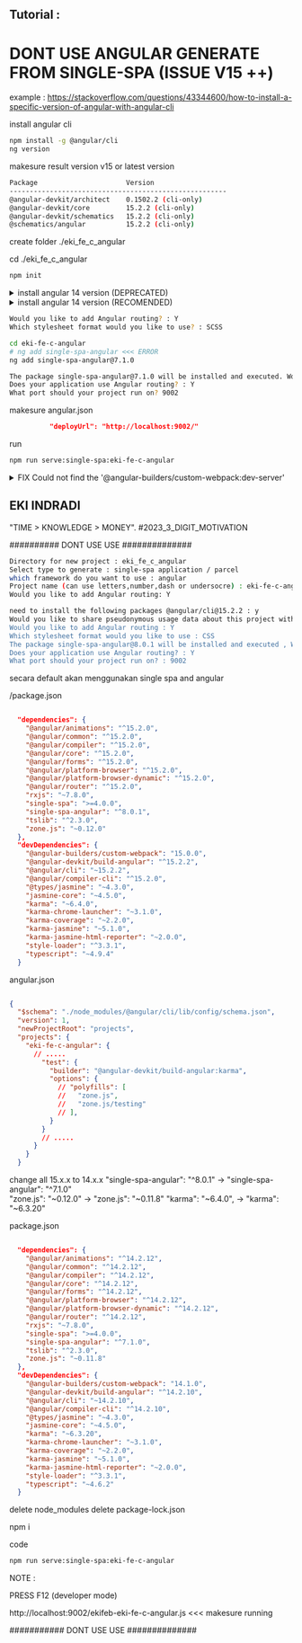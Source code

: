 
## Tutorial : 



# DONT USE ANGULAR GENERATE FROM SINGLE-SPA (ISSUE V15 ++)

 example : https://stackoverflow.com/questions/43344600/how-to-install-a-specific-version-of-angular-with-angular-cli


install angular cli
```sh
npm install -g @angular/cli
ng version
```



makesure result version v15 or latest version

```sh
Package                      Version
------------------------------------------------------
@angular-devkit/architect    0.1502.2 (cli-only)
@angular-devkit/core         15.2.2 (cli-only)
@angular-devkit/schematics   15.2.2 (cli-only)
@schematics/angular          15.2.2 (cli-only)
```


create folder ./eki_fe_c_angular

cd ./eki_fe_c_angular

```sh
npm init
```

<details>
  <summary>install angular 14 version (DEPRECATED)</summary>

```sh
npm install @angular/cli@14.2.10
ng version
```

makesure result version v14

```sh
Package                      Version
------------------------------------------------------
@angular-devkit/architect    0.1402.10
@angular-devkit/core         14.2.10
@angular-devkit/schematics   14.2.10
@angular/cli                 14.2.10
@schematics/angular          14.2.10
```

```sh
ng new eki-fe-c-angular
```

</details>



<details>
  <summary>install angular 14 version (RECOMENDED)</summary>

```sh
npx @angular/cli@14.2.10 new eki-fe-c-angular
```

</details>

```sh
Would you like to add Angular routing? : Y
Which stylesheet format would you like to use? : SCSS
```


```sh
cd eki-fe-c-angular
# ng add single-spa-angular <<< ERROR
ng add single-spa-angular@7.1.0

The package single-spa-angular@7.1.0 will be installed and executed. Would you like to proceed? : Y
Does your application use Angular routing? : Y
What port should your project run on? 9002
```


makesure angular.json
```json
          "deployUrl": "http://localhost:9002/"
```




run
```sh
npm run serve:single-spa:eki-fe-c-angular
```

<details>
  <summary>FIX Could not find the '@angular-builders/custom-webpack:dev-server'</summary>

```sh
Error: Could not find the '@angular-builders/custom-webpack:dev-server' builder's node package.
```

```sh
npm i @angular-builders/custom-webpack
```

</details>

## EKI INDRADI

"TIME > KNOWLEDGE > MONEY". #2023_3_DIGIT_MOTIVATION












########## DONT USE USE ##############


```sh
Directory for new project : eki_fe_c_angular
Select type to generate : single-spa application / parcel
which framework do you want to use : angular
Project name (can use letters,number,dash or undersocre) : eki-fe-c-angular
Would you like to add Angular routing: Y

need to install the following packages @angular/cli@15.2.2 : y
Would you like to share pseudonymous usage data about this project with the Angular Team at Google under Google's Privacy Policy... : No
Would you like to add Angular routing : Y
Which stylesheet format would you like to use : CSS
The package single-spa-angular@8.0.1 will be installed and executed , Would you like to proceed? : Y
Does your application use Angular routing? : Y
What port should your project run on? : 9002
```

secara default akan menggunakan single spa and angular


/package.json


```json

  "dependencies": {
    "@angular/animations": "^15.2.0",
    "@angular/common": "^15.2.0",
    "@angular/compiler": "^15.2.0",
    "@angular/core": "^15.2.0",
    "@angular/forms": "^15.2.0",
    "@angular/platform-browser": "^15.2.0",
    "@angular/platform-browser-dynamic": "^15.2.0",
    "@angular/router": "^15.2.0",
    "rxjs": "~7.8.0",
    "single-spa": ">=4.0.0",
    "single-spa-angular": "^8.0.1",
    "tslib": "^2.3.0",
    "zone.js": "~0.12.0"
  },
  "devDependencies": {
    "@angular-builders/custom-webpack": "15.0.0",
    "@angular-devkit/build-angular": "^15.2.2",
    "@angular/cli": "~15.2.2",
    "@angular/compiler-cli": "^15.2.0",
    "@types/jasmine": "~4.3.0",
    "jasmine-core": "~4.5.0",
    "karma": "~6.4.0",
    "karma-chrome-launcher": "~3.1.0",
    "karma-coverage": "~2.2.0",
    "karma-jasmine": "~5.1.0",
    "karma-jasmine-html-reporter": "~2.0.0",
    "style-loader": "^3.3.1",
    "typescript": "~4.9.4"
  }

```





angular.json
```json

{
  "$schema": "./node_modules/@angular/cli/lib/config/schema.json",
  "version": 1,
  "newProjectRoot": "projects",
  "projects": {
    "eki-fe-c-angular": {
      // .....
        "test": {
          "builder": "@angular-devkit/build-angular:karma",
          "options": {
            // "polyfills": [
            //   "zone.js",
            //   "zone.js/testing"
            // ],
          }
        }
        // .....
      }
    }
  }

```


change all 15.x.x to 14.x.x
 "single-spa-angular": "^8.0.1" -> "single-spa-angular": "^7.1.0"  
 "zone.js": "~0.12.0" -> "zone.js": "~0.11.8"
  "karma": "~6.4.0", -> "karma": "~6.3.20"

package.json
```json

  "dependencies": {
    "@angular/animations": "^14.2.12",
    "@angular/common": "^14.2.12",
    "@angular/compiler": "^14.2.12",
    "@angular/core": "^14.2.12",
    "@angular/forms": "^14.2.12",
    "@angular/platform-browser": "^14.2.12",
    "@angular/platform-browser-dynamic": "^14.2.12",
    "@angular/router": "^14.2.12",
    "rxjs": "~7.8.0",
    "single-spa": ">=4.0.0",
    "single-spa-angular": "^7.1.0",
    "tslib": "^2.3.0",
    "zone.js": "~0.11.8"
  },
  "devDependencies": {
    "@angular-builders/custom-webpack": "14.1.0",
    "@angular-devkit/build-angular": "^14.2.10",
    "@angular/cli": "~14.2.10",
    "@angular/compiler-cli": "^14.2.10",
    "@types/jasmine": "~4.3.0",
    "jasmine-core": "~4.5.0",
    "karma": "~6.3.20",
    "karma-chrome-launcher": "~3.1.0",
    "karma-coverage": "~2.2.0",
    "karma-jasmine": "~5.1.0",
    "karma-jasmine-html-reporter": "~2.0.0",
    "style-loader": "^3.3.1",
    "typescript": "~4.6.2"
  }

```

delete node_modules
delete package-lock.json

npm i 

code
```sh
npm run serve:single-spa:eki-fe-c-angular
```


NOTE :

PRESS F12 (developer mode)

http://localhost:9002/ekifeb-eki-fe-c-angular.js <<< makesure running 



########### DONT USE USE ##############